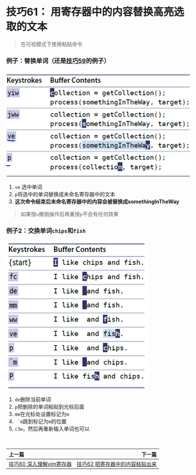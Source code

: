 # 技巧61： 用寄存器中的内容替换高亮选取的文本

> 在可视模式下使用粘贴命令

### 例子：替换单词（还是[技巧59](tip59.md)的例子）

![tip61_1](../../images/tip61_1.png)  

1. `ve` 选中单词
2. `p`将选中的单词替换成未命名寄存器中的文本
3. **这次命令结束后未命名寄存器中的内容会被替换成somethingInTheWay**
> 如果按`u`撤销操作后再重按`p`不会有任何效果

### 例子2：交换单词`chips`和`fish`

![tip61_3](../../images/tip61_3.png)  

1. `de`删除当前单词
2. `p`把删除的单词粘贴到光标后面
3. `mm`在光标处设置标记为`m`
4. `` `m``跳到标记为`m`的位置
5. `c3w`，然后再重新输入单词也可以



<br>  

|上一篇|下一篇|
|:---|---:|
|[技巧60 深入理解vim寄存器](tip60.md)|[技巧62 把寄存器中的内容粘贴出来](tip62.md)|
